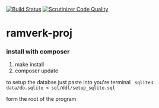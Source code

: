 [![Build Status](https://travis-ci.com/corgisout/ramverk-proj.svg?branch=master)](https://travis-ci.com/corgisout/ramverk-proj)
[![Scrutinizer Code Quality](https://scrutinizer-ci.com/g/corgisout/ramverk-proj/badges/quality-score.png?b=master)](https://scrutinizer-ci.com/g/corgisout/ramverk-proj/?branch=master)
# ramverk-proj
### install with composer

1. make install
2. composer update


 to setup the databse just paste into you're terminal
 <code>
  sqlite3 data/db.sqlite < sql/ddl/setup_sqlite.sql</code>
  
  form the root of the program
